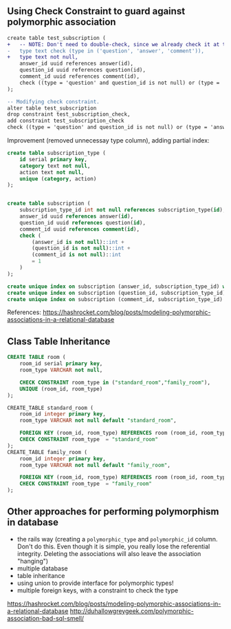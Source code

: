 ## Using Check Constraint to guard against polymorphic association

```diff sql
create table test_subscription (
+ 	-- NOTE: Don't need to double-check, since we already check it at the bottom
-	type text check (type in ('question', 'answer', 'comment')),
+	type text not null,
	answer_id uuid references answer(id),
	question_id uuid references question(id),
	comment_id uuid references comment(id),
	check ((type = 'question' and question_id is not null) or (type = 'answer' and answer_id is not null) or (type = 'comment' and comment_id is not null))
);

-- Modifying check constraint.
alter table test_subscription 
drop constraint test_subscription_check, 
add constraint test_subscription_check 
check ((type = 'question' and question_id is not null) or (type = 'answer' and answer_id is not null) or (type = 'comment' and comment_id is not null));
```

Improvement (removed unnecessay type column), adding partial index:
```sql
create table subscription_type (
	id serial primary key,
	category text not null,
	action text not null,
	unique (category, action)
);


create table subscription (
	subscription_type_id int not null references subscription_type(id),
	answer_id uuid references answer(id),
	question_id uuid references question(id),
	comment_id uuid references comment(id),
	check (
		(answer_id is not null)::int + 
		(question_id is not null)::int + 
		(comment_id is not null)::int
		= 1
	)
);

create unique index on subscription (answer_id, subscription_type_id) where answer_id is not null;
create unique index on subscription (question_id, subscription_type_id) where question_id is not null;
create unique index on subscription (comment_id, subscription_type_id) where comment_id is not null;
```


References:
https://hashrocket.com/blog/posts/modeling-polymorphic-associations-in-a-relational-database

## Class Table Inheritance

```sql
CREATE TABLE room (
    room_id serial primary key,
    room_type VARCHAR not null,

    CHECK CONSTRAINT room_type in ("standard_room","family_room"),
    UNIQUE (room_id, room_type)
);

CREATE_TABLE standard_room (
    room_id integer primary key,
    room_type VARCHAR not null default "standard_room",

    FOREIGN KEY (room_id, room_type) REFERENCES room (room_id, room_type),
    CHECK CONSTRAINT room_type  = "standard_room"
);
CREATE_TABLE family_room (
    room_id integer primary key,
    room_type VARCHAR not null default "family_room",

    FOREIGN KEY (room_id, room_type) REFERENCES room (room_id, room_type),
    CHECK CONSTRAINT room_type  = "family_room"
);
```

## Other approaches for performing polymorphism in database
- the rails way (creating a `polymorphic_type` and `polymorphic_id` column. Don't do this. Even though it is simple, you really lose the referential integrity. Deleting the associations will also leave the association "hanging")
- multiple database
- table inheritance
- using union to provide interface for polymorphic types!
- multiple foreign keys, with a constraint to check the type

https://hashrocket.com/blog/posts/modeling-polymorphic-associations-in-a-relational-database
http://duhallowgreygeek.com/polymorphic-association-bad-sql-smell/

